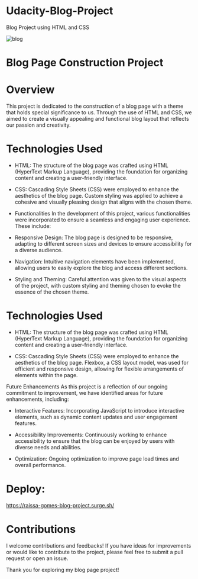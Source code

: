 # Udacity-Blog-Project
Blog Project using HTML and CSS


![blog](https://github.com/raissanfg/Udacity-Blog-Project/assets/99144281/3671a4a4-3663-4446-87d7-6e19e633fc6a)


# Blog Page Construction Project
# Overview
This project is dedicated to the construction of a blog page with a theme that holds special significance to us. 
Through the use of HTML and CSS, we aimed to create a visually appealing and functional blog layout that reflects 
our passion and creativity.

# Technologies Used
*  HTML: 
The structure of the blog page was crafted using HTML (HyperText Markup Language), providing the foundation for organizing
content and creating a user-friendly interface.

* CSS: 
Cascading Style Sheets (CSS) were employed to enhance the aesthetics of the blog page. Custom styling was applied to achieve
a cohesive and visually pleasing design that aligns with the chosen theme.

* Functionalities
In the development of this project, various functionalities were incorporated to ensure a seamless and engaging user 
experience. These include:

* Responsive Design:
The blog page is designed to be responsive, adapting to different screen sizes and devices to ensure accessibility for 
a diverse audience.

* Navigation:
Intuitive navigation elements have been implemented, allowing users to easily explore the blog and access different sections.

* Styling and Theming: 
Careful attention was given to the visual aspects of the project, with custom styling and theming chosen to evoke 
the essence of the chosen theme.

# Technologies Used
 * HTML: The structure of the blog page was crafted using HTML (HyperText Markup Language), providing the foundation
 for organizing content and creating a user-friendly interface.

 * CSS: Cascading Style Sheets (CSS) were employed to enhance the aesthetics of the blog page. Flexbox, a CSS layout model,
 was used for efficient and responsive design, allowing for flexible arrangements of elements within the page.

Future Enhancements
As this project is a reflection of our ongoing commitment to improvement, we have identified areas for future enhancements, 
including:

 * Interactive Features: Incorporating JavaScript to introduce interactive elements, such as dynamic content updates and
user engagement features.

* Accessibility Improvements: Continuously working to enhance accessibility to ensure that the blog can be enjoyed by
users with diverse needs and abilities.

* Optimization: Ongoing optimization to improve page load times and overall performance.

# Deploy:
https://raissa-gomes-blog-project.surge.sh/

# Contributions
I welcome contributions and feedbacks! If you have ideas for improvements or would like to contribute to the project, please feel free to submit a pull request or open an issue.

Thank you for exploring my blog page project!
